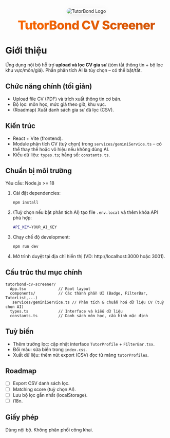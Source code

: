 <div align="center">
   <!-- Logo nội bộ -->
   <img alt="TutorBond Logo" src="../photo/IMG_0027.PNG" style="max-width:220px; border-radius:16px; box-shadow:0 6px 24px -6px rgba(0,0,0,0.25);" />
   <h1 style="margin-top:12px; font-size:2.4rem; font-weight:800; letter-spacing:-1px; background:linear-gradient(135deg,#FF6A00,#CC4F00); -webkit-background-clip:text; color:transparent;">TutorBond CV Screener</h1>
</div>

# Giới thiệu

Ứng dụng nội bộ hỗ trợ **upload và lọc CV gia sư** (tóm tắt thông tin + bộ lọc khu vực/môn/giá). Phần phân tích AI là tùy chọn – có thể bật/tắt.

## Chức năng chính (tối giản)

- Upload file CV (PDF) và trích xuất thông tin cơ bản.
- Bộ lọc: môn học, mức giá theo giờ, khu vực.
- (Roadmap) Xuất danh sách gia sư đã lọc (CSV).

## Kiến trúc

- React + Vite (frontend).
- Module phân tích CV (tuỳ chọn) trong `services/geminiService.ts` – có thể thay thế hoặc vô hiệu nếu không dùng AI.
- Kiểu dữ liệu: `types.ts`; hằng số: `constants.ts`.

## Chuẩn bị môi trường

Yêu cầu: Node.js >= 18

1. Cài đặt dependencies:
   ```bash
   npm install
   ```
2. (Tuỳ chọn nếu bật phân tích AI) tạo file `.env.local` và thêm khóa API phù hợp:
   ```bash
   API_KEY=YOUR_AI_KEY
   ```
3. Chạy chế độ development:
   ```bash
   npm run dev
   ```
4. Mở trình duyệt tại địa chỉ hiển thị (VD: http://localhost:3000 hoặc 3001).

## Cấu trúc thư mục chính

```
tutorbond-cv-screener/
  App.tsx              // Root layout
  components/          // Các thành phần UI (Badge, FilterBar, TutorList,...)
   services/geminiService.ts // Phân tích & chuẩn hoá dữ liệu CV (tuỳ chọn AI)
  types.ts             // Interface và kiểu dữ liệu
  constants.ts         // Danh sách môn học, cấu hình mặc định
```

## Tuỳ biến

- Thêm trường lọc: cập nhật interface `TutorProfile` + `FilterBar.tsx`.
- Đổi màu: sửa biến trong `index.css`.
- Xuất dữ liệu: thêm nút export (CSV) đọc từ mảng `tutorProfiles`.

## Roadmap

- [ ] Export CSV danh sách lọc.
- [ ] Matching score (tuỳ chọn AI).
- [ ] Lưu bộ lọc gần nhất (localStorage).
- [ ] i18n.

## Giấy phép

Dùng nội bộ. Không phân phối công khai.
